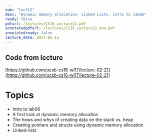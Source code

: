 ```yaml
---
num: "lect12"
desc: "Dynamic memory allocation- Linked Lists, intro to lab06"
ready: false
pdfurl: /lectures/CS16_Lecture12.pdf
annotatedpdfurl: /lectures/CS16_Lecture12_ann.pdf
annotatedready: false
lecture_date: 2017-05-15 
---
```


## Code from lecture
[https://github.com/ucsb-cs16-wi17/lecture-02-21](https://github.com/ucsb-cs16-wi17/lecture-02-21)

# Topics
* Intro to lab06
* A first look at dynamic memory allocation
* The hows and whys of creating data on the stack vs. heap
* Creating pointers and structs using dynamic memory allocation
* Linked-lists

